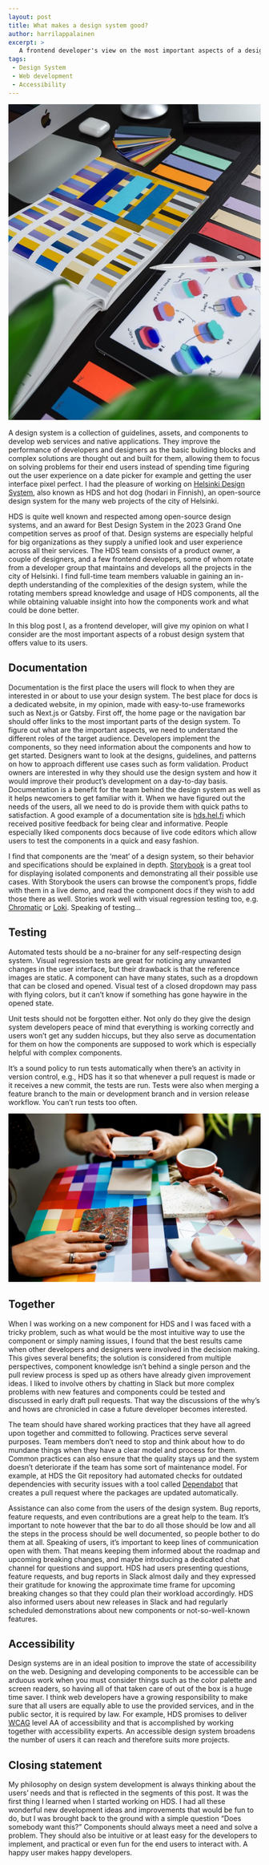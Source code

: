 ```yaml
---
layout: post
title: What makes a design system good?
author: harrilappalainen
excerpt: >
   A frontend developer's view on the most important aspects of a design system that provides value to its users.
tags:
 - Design System
 - Web development
 - Accessibility
---
```


![Concept image of designing](/img/2024-what-makes-a-design-system-good/ds.jpg)
 
A design system is a collection of guidelines, assets, and components to develop web services and native applications. They improve the performance of developers and designers as the basic building blocks and complex solutions are thought out and built for them, allowing them to focus on solving problems for their end users instead of spending time figuring out the user experience on a date picker for example and getting the user interface pixel perfect. I had the pleasure of working on <a href="https://hds.hel.fi/" target="_blank">Helsinki Design System</a>, also known as HDS and hot dog (hodari in Finnish), an open-source design system for the many web projects of the city of Helsinki. 

HDS is quite well known and respected among open-source design systems, and an award for Best Design System in the 2023 Grand One competition serves as proof of that. Design systems are especially helpful for big organizations as they supply a unified look and user experience across all their services. The HDS team consists of a product owner, a couple of designers, and a few frontend developers, some of whom rotate from a developer group that maintains and develops all the projects in the city of Helsinki. I find full-time team members valuable in gaining an in-depth understanding of the complexities of the design system, while the rotating members spread knowledge and usage of HDS components, all the while obtaining valuable insight into how the components work and what could be done better.

In this blog post I, as a frontend developer, will give my opinion on what I consider are the most important aspects of a robust design system that offers value to its users.
 
## Documentation
 
Documentation is the first place the users will flock to when they are interested in or about to use your design system. The best place for docs is a dedicated website, in my opinion, made with easy-to-use frameworks such as Next.js or Gatsby. First off, the home page or the navigation bar should offer links to the most important parts of the design system. To figure out what are the important aspects, we need to understand the different roles of the target audience. Developers implement the components, so they need information about the components and how to get started. Designers want to look at the designs, guidelines, and patterns on how to approach different use cases such as form validation. Product owners are interested in why they should use the design system and how it would improve their product’s development on a day-to-day basis. Documentation is a benefit for the team behind the design system as well as it helps newcomers to get familiar with it. When we have figured out the needs of the users, all we need to do is provide them with quick paths to satisfaction.  A good example of a documentation site is <a href="https://hds.hel.fi/" target="_blank">hds.hel.fi</a> which received positive feedback for being clear and informative. People especially liked components docs because of live code editors which allow users to test the components in a quick and easy fashion.
 
 
I find that components are the ‘meat’ of a design system, so their behavior and specifications should be explained in depth. <a href="https://storybook.js.org/" target="_blank">Storybook</a> is a great tool for displaying isolated components and demonstrating all their possible use cases. With Storybook the users can browse the component’s props, fiddle with them in a live demo, and read the component docs if they wish to add those there as well. Stories work well with visual regression testing too, e.g. <a href="https://www.chromatic.com/" target="_blank">Chromatic</a> or <a href="https://loki.js.org/" target="_blank">Loki</a>. Speaking of testing…
 
## Testing
 
Automated tests should be a no-brainer for any self-respecting design system. Visual regression tests are great for noticing any unwanted changes in the user interface, but their drawback is that the reference images are static. A component can have many states, such as a dropdown that can be closed and opened. Visual test of a closed dropdown may pass with flying colors, but it can’t know if something has gone haywire in the opened state.
 
Unit tests should not be forgotten either. Not only do they give the design system developers peace of mind that everything is working correctly and users won’t get any sudden hiccups, but they also serve as documentation for them on how the components are supposed to work which is especially helpful with complex components.
 
It’s a sound policy to run tests automatically when there’s an activity in version control, e.g., HDS has it so that whenever a pull request is made or it receives a new commit, the tests are run. Tests were also when merging a feature branch to the main or development branch and in version release workflow. You can’t run tests too often.

![People working together](/img/2024-what-makes-a-design-system-good/together.jpg)

## Together
 
When I was working on a new component for HDS and I was faced with a tricky problem, such as what would be the most intuitive way to use the component or simply naming issues, I found that the best results came when other developers and designers were involved in the decision making. This gives several benefits; the solution is considered from multiple perspectives, component knowledge isn’t behind a single person and the pull review process is sped up as others have already given improvement ideas. I liked to involve others by chatting in Slack but more complex problems with new features and components could be tested and discussed in early draft pull requests. That way the discussions of the why’s and hows are chronicled in case a future developer becomes interested.
 
The team should have shared working practices that they have all agreed upon together and committed to following. Practices serve several purposes. Team members don’t need to stop and think about how to do mundane things when they have a clear model and process for them. Common practices can also ensure that the quality stays up and the system doesn’t deteriorate if the team has some sort of maintenance model. For example, at HDS the Git repository had automated checks for outdated dependencies with security issues with a tool called <a href="https://github.com/dependabot" target="_blank">Dependabot</a> that creates a pull request where the packages are updated automatically. 
 
Assistance can also come from the users of the design system. Bug reports, feature requests, and even contributions are a great help to the team. It’s important to note however that the bar to do all those should be low and all the steps in the process should be well documented, so people bother to do them at all. Speaking of users, it’s important to keep lines of communication open with them. That means keeping them informed about the roadmap and upcoming breaking changes, and maybe introducing a dedicated chat channel for questions and support. HDS had users presenting questions, feature requests, and bug reports in Slack almost daily and they expressed their gratitude for knowing the approximate time frame for upcoming breaking changes so that they could plan their workload accordingly. HDS also informed users about new releases in Slack and had regularly scheduled demonstrations about new components or not-so-well-known features.
 
## Accessibility
 
Design systems are in an ideal position to improve the state of accessibility on the web. Designing and developing components to be accessible can be arduous work when you must consider things such as the color palette and screen readers, so having all of that taken care of out of the box is a huge time saver. I think web developers have a growing responsibility to make sure that all users are equally able to use the provided services, and in the public sector, it is required by law. For example, HDS promises to deliver <a href="https://www.w3.org/TR/WCAG22/" target="_blank">WCAG</a> level AA of accessibility and that is accomplished by working together with accessibility experts. An accessible design system broadens the number of users it can reach and therefore suits more projects.
 
 
## Closing statement
 
My philosophy on design system development is always thinking about the users’ needs and that is reflected in the segments of this post. It was the first thing I learned when I started working on HDS. I had all these wonderful new development ideas and improvements that would be fun to do, but I was brought back to the ground with a simple question “Does somebody want this?” Components should always meet a need and solve a problem. They should also be intuitive or at least easy for the developers to implement, and practical or even fun for the end users to interact with. A happy user makes happy developers.
